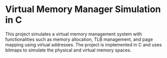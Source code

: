 # Virtual Memory Manager Simulation in C
This project simulates a virtual memory management system with functionalities such as memory allocation, TLB management, and page mapping using virtual addresses. The project is implemented in C and uses bitmaps to simulate the physical and virtual memory spaces.
